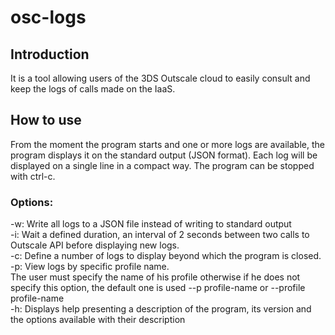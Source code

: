 # osc-logs

## **Introduction**
It is a tool allowing users of the 3DS Outscale cloud to easily consult and keep the logs of calls made on the IaaS.

## **How to use**
From the moment the program starts and one or more logs are available, the program displays it on the standard output (JSON format).
Each log will be displayed on a single line in a compact way.
The program can be stopped with ctrl-c.

### Options:
-w: Write all logs to a JSON file instead of writing to standard output</br>
-i: Wait a defined duration, an interval of 2 seconds between two calls to Outscale API before displaying new logs.</br>
-c: Define a number of logs to display beyond which the program is closed.</br>
-p: View logs by specific profile name.</br>
The user must specify the name of his profile otherwise if he does not specify this option, the default one is used --p profile-name or --profile profile-name</br>
-h: Displays help presenting a description of the program, its version and the options available with their description
